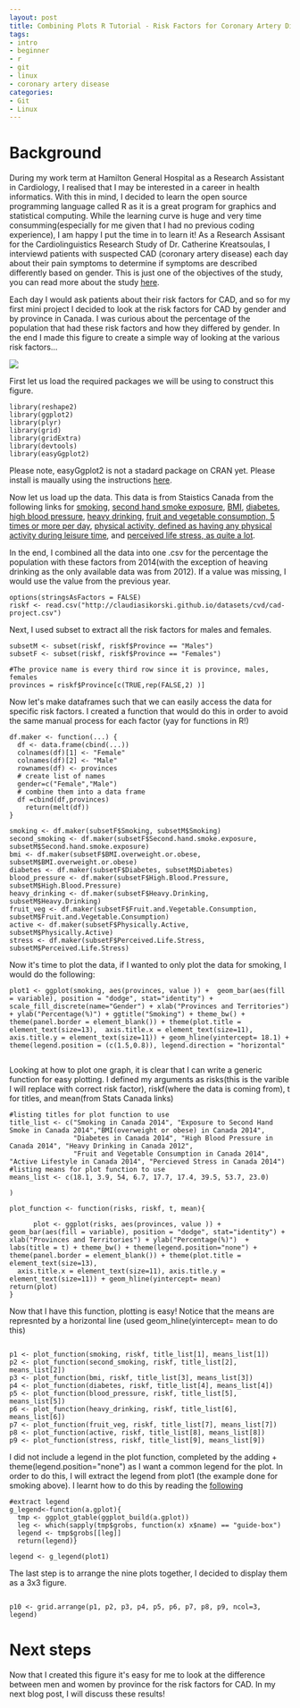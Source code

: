 ```yaml
---
layout: post
title: Combining Plots R Tutorial - Risk Factors for Coronary Artery Disease
tags:
- intro
- beginner
- r
- git
- linux
- coronary artery disease
categories:
- Git
- Linux
---
```



# Background

During my work term at Hamilton General Hospital as a Research Assistant in Cardiology, I realised that I may be interested in a career in health informatics. With this in mind, I decided to learn the open source programming language called R as it is a great program for graphics and statistical computing. While the learning curve is huge and very time consumming(especially for me given that I had no previous coding experience), I am happy I put the time in to learn it! As a Research Assisant for the Cardiolinguistics Research Study of Dr. Catherine Kreatsoulas, I interviewd patients with suspected CAD (coronary artery disease) each day about their pain symptoms to determine if symptoms are described differently based on gender. This is just one of the objectives of the study, you can read more about the study [here](http://claudiasikorski.github.io/pdfs/cardiolinguisticsprotocol.pdf). 

Each day I would ask patients about their risk factors for CAD, and so for my first mini project I decided to look at the risk factors for CAD by gender and by province in Canada. I was curious about the percentage of the population that had these risk factors and how they differed by gender. In the end I made this figure to create a simple way of looking at the various risk factors... 

![](/pdfs/cad-project.png)



First let us load the required packages we will be using to construct this figure.

```
library(reshape2)
library(ggplot2)
library(plyr)
library(grid)
library(gridExtra)
library(devtools)
library(easyGgplot2) 

```

Please note, easyGgplot2 is not a stadard package on CRAN yet.  Please install is maually using the instructions [here](https://github.com/kassambara/easyGgplot2).


Now let us load up the data.  This data is from Staistics Canada from the following links for [smoking](http://www.statcan.gc.ca/tables-tableaux/sum-som/l01/cst01/health74b-eng.htm), [second hand smoke exposure](http://www.statcan.gc.ca/tables-tableaux/sum-som/l01/cst01/health96b-eng.htm), [BMI](http://www.statcan.gc.ca/tables-tableaux/sum-som/l01/cst01/health82b-eng.htm), [diabetes](http://www.statcan.gc.ca/tables-tableaux/sum-som/l01/cst01/health54b-eng.htm), [high blood pressure](http://www.statcan.gc.ca/tables-tableaux/sum-som/l01/cst01/health70a-eng.htm), [heavy drinking](http://www.statcan.gc.ca/tables-tableaux/sum-som/l01/cst01/health80b-eng.htm), [fruit and vegetable consumption, 5 times or more per day](http://www.statcan.gc.ca/tables-tableaux/sum-som/l01/cst01/health90b-eng.htm), [physical activity, defined as having any physical activity during leisure time](http://www.statcan.gc.ca/tables-tableaux/sum-som/l01/cst01/health78b-eng.htm), and [perceived life stress, as quite a lot](http://www.statcan.gc.ca/tables-tableaux/sum-som/l01/cst01/health107b-eng.htm). 

In the end, I combined all the data into one .csv for the percentage the population with these factors from 2014(with the exception of heaving drinking as the only available data was from 2012). If a value was missing, I would use the value from the previous year. 

```
options(stringsAsFactors = FALSE)
riskf <- read.csv("http://claudiasikorski.github.io/datasets/cvd/cad-project.csv")

``` 

Next, I used subset to extract all the risk factors for males and females. 

```{r}
subsetM <- subset(riskf, riskf$Province == "Males")
subsetF <- subset(riskf, riskf$Province == "Females")

#The provice name is every third row since it is province, males, females
provinces = riskf$Province[c(TRUE,rep(FALSE,2) )] 
```

Now let's make dataframes such that we can easily access the data for specific risk factors. I created a function that would do this in order to avoid the same manual process for each factor (yay for functions in R!)

```{r}
df.maker <- function(...) {
  df <- data.frame(cbind(...))
  colnames(df)[1] <- "Female"
  colnames(df)[2] <- "Male"
  rownames(df) <- provinces
  # create list of names
  gender=c("Female","Male")
  # combine them into a data frame
  df =cbind(df,provinces)
    return(melt(df))
}

smoking <- df.maker(subsetF$Smoking, subsetM$Smoking)
second_smoking <- df.maker(subsetF$Second.hand.smoke.exposure, subsetM$Second.hand.smoke.exposure)
bmi <- df.maker(subsetF$BMI.overweight.or.obese, subsetM$BMI.overweight.or.obese)
diabetes <- df.maker(subsetF$Diabetes, subsetM$Diabetes)
blood_pressure <- df.maker(subsetF$High.Blood.Pressure, subsetM$High.Blood.Pressure)
heavy_drinking <- df.maker(subsetF$Heavy.Drinking, subsetM$Heavy.Drinking)
fruit_veg <- df.maker(subsetF$Fruit.and.Vegetable.Consumption, subsetM$Fruit.and.Vegetable.Consumption)
active <- df.maker(subsetF$Physically.Active, subsetM$Physically.Active)
stress <- df.maker(subsetF$Perceived.Life.Stress, subsetM$Perceived.Life.Stress)

```
Now it's time to plot the data, if I wanted to only plot the data for smoking, I would do the following:

```{r}
plot1 <- ggplot(smoking, aes(provinces, value )) +  geom_bar(aes(fill = variable), position = "dodge", stat="identity") + scale_fill_discrete(name="Gender") + xlab("Provinces and Territories") + ylab("Percentage(%)") + ggtitle("Smoking") + theme_bw() + theme(panel.border = element_blank()) + theme(plot.title = element_text(size=13),  axis.title.x = element_text(size=11), axis.title.y = element_text(size=11)) + geom_hline(yintercept= 18.1) + theme(legend.position = (c(1.5,0.8)), legend.direction = "horizontal"


```

Looking at how to plot one graph, it is clear that I can write a generic function for easy plotting. I defined my arguments as risks(this is the varible I will replace with correct risk factor), riskf(where the data is coming from), t for titles, and mean(from Stats Canada links)

```{r , fig.width=16, fig.height=16}
#listing titles for plot function to use
title_list <- c("Smoking in Canada 2014", "Exposure to Second Hand Smoke in Canada 2014","BMI(overweight or obese) in Canada 2014", 
                "Diabetes in Canada 2014", "High Blood Pressure in Canada 2014", "Heavy Drinking in Canada 2012", 
                "Fruit and Vegetable Consumption in Canada 2014", "Active Lifestyle in Canada 2014", "Percieved Stress in Canada 2014")
#listing means for plot function to use
means_list <- c(18.1, 3.9, 54, 6.7, 17.7, 17.4, 39.5, 53.7, 23.0)

)

plot_function <- function(risks, riskf, t, mean){
  
      plot <- ggplot(risks, aes(provinces, value )) +  geom_bar(aes(fill = variable), position = "dodge", stat="identity") + xlab("Provinces and Territories") + ylab("Percentage(%)")  + labs(title = t) + theme_bw() + theme(legend.position="none") + theme(panel.border = element_blank()) + theme(plot.title = element_text(size=13),
  axis.title.x = element_text(size=11), axis.title.y = element_text(size=11)) + geom_hline(yintercept= mean)
return(plot)
}

````
Now that I have this function, plotting is easy! Notice that the means are represnted by a horizontal line (used geom_hline(yintercept= mean to do this)

```{r}

p1 <- plot_function(smoking, riskf, title_list[1], means_list[1])
p2 <- plot_function(second_smoking, riskf, title_list[2], means_list[2])
p3 <- plot_function(bmi, riskf, title_list[3], means_list[3])
p4 <- plot_function(diabetes, riskf, title_list[4], means_list[4])
p5 <- plot_function(blood_pressure, riskf, title_list[5], means_list[5])
p6 <- plot_function(heavy_drinking, riskf, title_list[6], means_list[6])
p7 <- plot_function(fruit_veg, riskf, title_list[7], means_list[7])
p8 <- plot_function(active, riskf, title_list[8], means_list[8])
p9 <- plot_function(stress, riskf, title_list[9], means_list[9])

```

I did not include a legend in the plot function, completed by the adding + theme(legend.position="none") as I want a common legend for the plot. In order to do this, I will extract the legend from plot1 (the example done for smoking above). I learnt how to do this by reading the [following](https://github.com/hadley/ggplot2/wiki/Share-a-legend-between-two-ggplot2-graphs)

```{r}
#extract legend
g_legend<-function(a.gplot){
  tmp <- ggplot_gtable(ggplot_build(a.gplot))
  leg <- which(sapply(tmp$grobs, function(x) x$name) == "guide-box")
  legend <- tmp$grobs[[leg]]
  return(legend)}

legend <- g_legend(plot1)

```

The last step is to arrange the nine plots together, I decided to display them as a 3x3 figure. 

```{r}

p10 <- grid.arrange(p1, p2, p3, p4, p5, p6, p7, p8, p9, ncol=3, legend)

```

# Next steps

Now that I created this figure it's easy for me to look at the difference between men and women by province for the risk factors for CAD. In my next blog post, I will discuss these results!